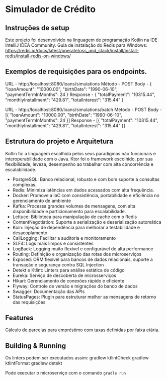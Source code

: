 # Simulador de Crédito

## Instruções de setup
Este projeto foi desenvolvido na linguagem de programação Kotlin na IDE IntelliJ IDEA Community.
Guia de instalação do Redis para Windows: https://redis.io/docs/latest/operate/oss_and_stack/install/install-redis/install-redis-on-windows/

## Exemplos de requisições para os endpoints.
URL - http://localhost:8080/loans/simulations
Método - POST
Body - {
    "loanAmount": "10000.00", 
    "birthDate": "1990-06-10",  
    "paymentTermInMonths": 24
}
Response - {
    "totalPayment": "10315.44",
    "monthlyInstallment": "429.81",
    "totalInterest": "315.44"
}

URL - http://localhost:8080/loans/simulations/batch
Método - POST
Body - [{
"loanAmount": "10000.00",
"birthDate": "1990-06-10",  
"paymentTermInMonths": 24
}]
Response - [{
"totalPayment": "10315.44",
"monthlyInstallment": "429.81",
"totalInterest": "315.44"
}]

## Estrutura do projeto e Arquitetura
Kotlin foi a linguagem escolhida pelos seus paradigmas não funcionais e interoperabilidade com o Java.
Ktor foi o framework escolhido, por sua flexibilidade, leveza, desempenho ao trabalhar com alta concorrência e escalabilidade.
- PostgreSQL: Banco relacional, robusto e com bom suporte a consultas complexas.
- Redis: Minimiza latências em dados acessados com alta frequência.
- Docker: Promove a IaC com consistência, portabilidade e eficiência no gerenciamento de ambiente
- Kafka: Processa grandes volumes de mensagens, com alta disponibilidade e particionamento para escalabilidade.
- Lettuce: Biblioteca para manipulação de cache com o Redis
- ContentNegotiation: Suporte a serialização e deserialização automática
- Koin: Injeção de dependência para melhorar a testabilidade e desacoplamento
- CallLogging: Facilitar a auditoria e monitoramento
- SLF4: Logs mais limpos e consistentes 
- LogBack: Logging muito flexível e configurável de alta performance
- Routing: Definição e organização das rotas dos microserviços 
- Exposed: ORM flexível para bancos de dados relacionais, suporte a transação e segurança contra SQL Injection 
- Detekt e Ktlint: Linters para análise estática de código 
- Eureka: Serviço de descoberta de microsserviços 
- Hikari: Gerenciamento de conexões rápido e eficiente 
- Flyway: Controle de versão e migrações do banco de dados 
- Swagger: Documentação das APIs 
- StatusPages: Plugin para estruturar melhor as mensagens de retorno das requisições

## Features
Cálculo de parcelas para empréstimo com taxas definidas por faixa etária.

## Building & Running

Os linters podem ser executados assim:
gradlew ktlintCheck
gradlew ktlintFormat
gradlew detekt

Pode executar o microserviço com o comando `gradle run`
